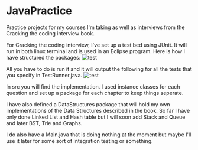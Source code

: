 # JavaPractice
Practice projects for my courses I'm taking as well as interviews from the Cracking the coding interview book. 

For Cracking the coding interview, I've set up a test bed using JUnit. It will run in both linux terminal and is used in an Eclipse program.
Here is how I have structured the packages:
![test](https://github.com/brianolsen87/InterviewPractice/blob/master/images/tree.png "Package Tree")

All you have to do is run it and it will output the following for all the tests that you specify in TestRunner.java.
![test](https://github.com/brianolsen87/InterviewPractice/blob/master/images/testOutput.png "Test Output")

In src you will find the implementation. I used instance classes for each question and set up a package for each chapter to keep things seperate.

I have also defined a DataStructures package that will hold my own implementations of the Data Structures described in the book. So far I have only done Linked List and Hash table but I will soon add Stack and Queue and later BST, Trie and Graphs.

I do also have a Main.java that is doing nothing at the moment but maybe I'll use it later for some sort of integration testing or something.
